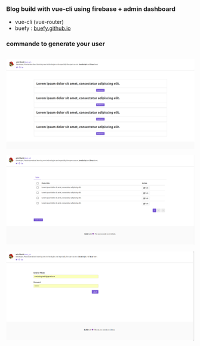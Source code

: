 ### Blog build with vue-cli using firebase + admin dashboard

* vue-cli (vue-router)
* buefy : [buefy.github.io](https://buefy.github.io/)


### commande to generate your user

```node src/console/register.me.js  example@example.com  password
```


![Imgur Image](images/home.png)

![Imgur Image](images/admin.png)

![Imgur Image](images/login.png)


